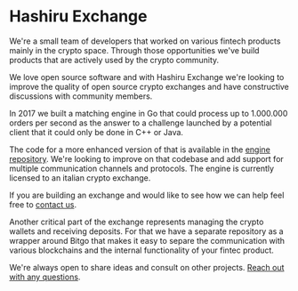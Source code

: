 Hashiru Exchange
================

We're a small team of developers that worked on various fintech products mainly in the crypto space.
Through those opportunities we've build products that are actively used by the crypto community.

We love open source software and with Hashiru Exchange we're looking to improve the quality of 
open source crypto exchanges and have constructive discussions with community members.

In 2017 we built a matching engine in Go that could process up to 1.000.000 orders per second as the
answer to a challenge launched by a potential client that it could only be done in C++ or Java.

The code for a more enhanced version of that is available in the [engine repository](https://github.com/hashiruhq/engine).
We're looking to improve on that codebase and add support for multiple communication channels and protocols.
The engine is currently licensed to an italian crypto exchange.

If you are building an exchange and would like to see how we can help feel free to [contact us](mailto:cosmin@around25.com).

Another critical part of the exchange represents managing the crypto wallets and receiving deposits.
For that we have a separate repository as a wrapper around Bitgo that makes it easy to separe the communication
with various blockchains and the internal functionality of your fintec product.

We're always open to share ideas and consult on other projects. [Reach out with any questions](mailto:cosmin@around25.com).
